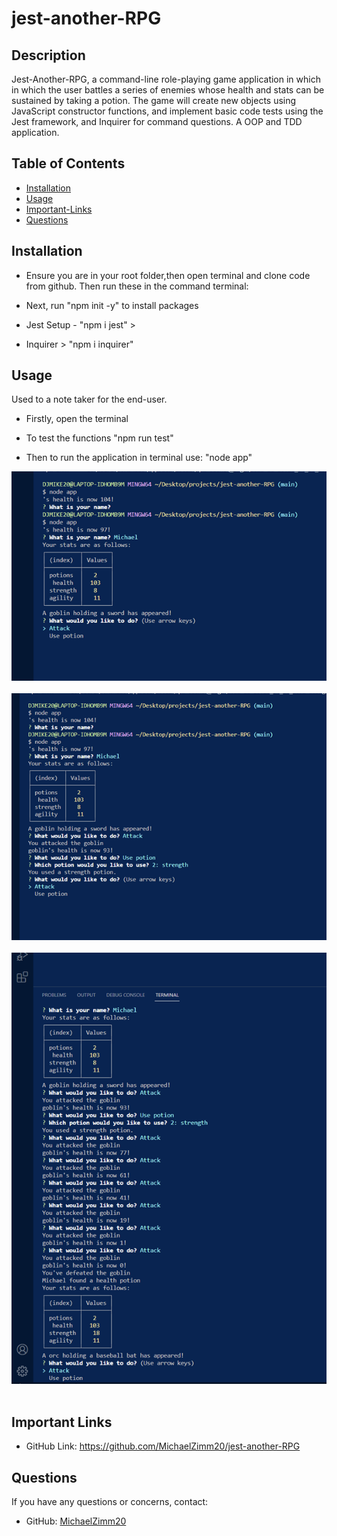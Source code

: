 # jest-another-RPG


## Description
  Jest-Another-RPG, a command-line role-playing game application in which in which the user battles a series of enemies whose health and stats can be sustained by taking a potion. The game will create new objects using JavaScript constructor functions, and implement basic code tests using the Jest framework, and Inquirer for command questions. A OOP and TDD application.
## Table of Contents 
  * [Installation](#installation)
  * [Usage](#usage)
  * [Important-Links](#Important-Links)
  * [Questions](#questions)

  ## Installation
  * Ensure you are in your root folder,then open terminal and clone code from github. Then run these in the command terminal:

  * Next, run "npm init -y" to install packages 
  * Jest Setup - "npm i jest" > 
  * Inquirer > "npm i inquirer" 


   ## Usage 
  Used to a note taker for the end-user. 
  * Firstly, open the terminal 
  
  * To test the functions "npm run test"
  * Then to run the application in terminal use: "node app"
  



![Jest Another RPG Screenshot](assets/images/Picture1.png)
 <br/><br/>
![Jest Another RPG Screenshot](assets/images/Picture2.png)
 <br/><br/>
 ![Jest Another RPG Screenshot](assets/images/Picture3.png)
 <br/><br/>


 ## Important Links 
* GitHub Link: https://github.com/MichaelZimm20/jest-another-RPG



## Questions 
  If you have any questions or concerns, contact:
  * GitHub: [MichaelZimm20](https://github.com/MichaelZimm20)